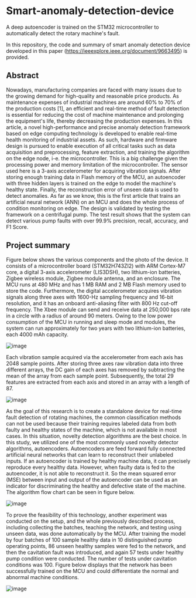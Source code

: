 # Smart-anomaly-detection-device
A deep autoencoder is trained on the STM32 microcontroller to automatically detect the rotary machine's fault. 

In this repository, the code and summary of smart anomaly detection device developed in this paper (https://ieeexplore.ieee.org/document/9663495) is provided.

## Abstract
Nowadays, manufacturing companies are faced with many issues due to the growing demand for high-quality and reasonable price products. As maintenance expenses of industrial machines are around 60% to 70% of the production costs [1], an efficient and real-time method of fault detection is essential for reducing the cost of machine maintenance and prolonging the equipment's life, thereby decreasing the production expenses. In this article, a novel high-performance and precise anomaly detection framework based on edge computing technology is developed to enable real-time health monitoring of industrial assets. As such, hardware and firmware design is pursued to enable execution of all critical tasks such as data acquisition and preprocessing, feature extraction, and training the algorithm on the edge node, i-e. the microcontroller. This is a big challenge given the processing power and memory limitation of the microcontroller. The sensor used here is a 3-axis accelerometer for acquiring vibration signals. After storing enough training data in Flash memory of the MCU, an autoencoder with three hidden layers is trained on the edge to model the machine's healthy state. Finally, the reconstruction error of unseen data is used to detect anomalies. As far as we know, this is the first article that trains an artificial neural network (ANN) on an MCU and does the whole process of condition monitoring on edge. The design is validated by testing the framework on a centrifugal pump. The test result shows that the system can detect various pump faults with over 99.9% precision, recall, accuracy, and F1 Score. 


## Project summary 
Figure below shows the various components and the photo of the device. It consists of a microcontroller board (STM32H743ZI2) with ARM Cortex-M7 core, a digital 3-axis accelerometer (LIS3DSH), two lithium-ion batteries, Zigbee wireless module, Zigbee module antenna, and an enclosure. The MCU runs at 480 MHz and has 1 MB RAM
and 2 MB Flash memory used to store the code. Furthermore, the digital accelerometer acquires vibration signals along three axes with 1600-Hz sampling frequency and 16-bit resolution, and it has an onboard anti-aliasing filter with 800 Hz cut-off frequency. The Xbee module can send and receive data at 250,000 bps rate in a circle with a radius of around 90 meters. Owing to the low power consumption of the MCU in running and sleep mode and modules, the system can run approximately for two years with two lithium-ion batteries, each 4000 mAh capacity.

![image](https://user-images.githubusercontent.com/57262710/218367282-8299a5da-f15d-458e-99e7-ac6846c26973.png)

Each vibration sample acquired via the accelerometer from each axis has 2048 sample points. After storing three axes raw vibration data into three different arrays, the DC gain of each axes has removed by subtracting the mean of the array from each sample point. Subsequently, the total 29 features are extracted from each axis and stored in an array with a length of 87. 

![image](https://user-images.githubusercontent.com/57262710/218367348-bfc3c47f-16f5-4d9b-94f0-c9750645d280.png)

As the goal of this research is to create a standalone device for real-time fault detection of rotating machines, the common classification methods can not be used because their training requires labeled data from both faulty and healthy states of the machine, which is not available in most cases. In this situation, novelty detection algorithms are the best choice. In this study, we utilized one of the most commonly used novelty detector algorithms, autoencoders. Autoencoders are feed forward fully connected artificial neural networks that can learn to reconstruct their unlabeled inputs. If an autoencoder is trained by healthy machine data, it can precisely reproduce every healthy data. However, when faulty data is fed to the autoencoder, it is not able to reconstruct it. So the mean squared error (MSE) between input and output of the autoencoder can be used as an indicator for discriminating the healthy and defective state of the machine. The algorithm flow chart can be seen in figure below.

![image](https://user-images.githubusercontent.com/57262710/218367410-004ddf2e-0b40-433a-9bfc-044ecd17fd44.png)

To prove the feasibility of this technology, another experiment was conducted on the setup, and the whole previously described process, including collecting the 
batches, teaching the network, and testing using unseen data, was done automatically by the MCU. After training the model by four batches of 100 sample healthy data in 10 distinguished pump operating points, 86 unseen healthy samples were fed to the network, and then the cavitation fault was introduced, and again 57 tests under healthy pump condition were conducted. The number of tests under cavitation conditions was 100. Figure below displays that the network has been successfully trained on the MCU and could differentiate the normal and abnormal machine conditions. 

![image](https://user-images.githubusercontent.com/57262710/218367091-35557f43-35df-44a2-a84c-8dd3fae06d4e.png)


